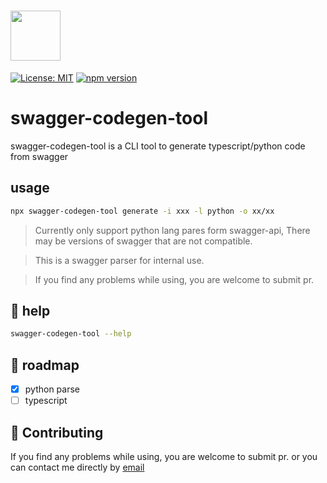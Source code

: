 # <img src="https://raw.githubusercontent.com/swagger-api/swagger.io/wordpress/images/assets/SWC-logo-clr.png" height="80">

[![License: MIT](https://img.shields.io/badge/License-MIT-yellow.svg)](https://opensource.org/licenses/MIT)
[![npm version](https://img.shields.io/npm/v/axios.svg?style=flat-square)](https://www.npmjs.org/package/swagger-codegen-tool)

# swagger-codegen-tool
swagger-codegen-tool is a CLI tool to generate typescript/python code from swagger

## usage

```bash
npx swagger-codegen-tool generate -i xxx -l python -o xx/xx
```
> Currently only support python lang pares form swagger-api, There may be versions of swagger that are not compatible.

> This is a swagger parser for internal use.

> If you find any problems while using, you are welcome to submit pr.

## 📖 help
```bash
swagger-codegen-tool --help
```
### 

## 🤔 roadmap
- [x] python parse
- [ ] typescript

## 💁 Contributing
If you find any problems while using, you are welcome to submit pr. or you can contact me directly by <a href="mailto:six.django@gmail.com">email</a>
